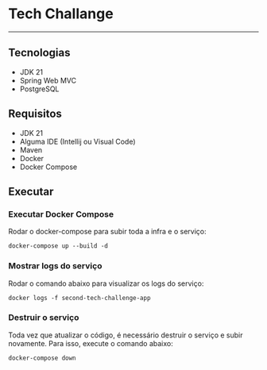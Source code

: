 # Tech Challange

---

## Tecnologias

* JDK 21
* Spring Web MVC
* PostgreSQL

## Requisitos

* JDK 21
* Alguma IDE (Intellij ou Visual Code)
* Maven
* Docker
* Docker Compose

## Executar

### Executar Docker Compose
Rodar o docker-compose para subir toda a infra e o serviço:
```
docker-compose up --build -d
```

### Mostrar logs do serviço
Rodar o comando abaixo para visualizar os logs do serviço:
```
docker logs -f second-tech-challenge-app
```

### Destruir o serviço
Toda vez que atualizar o código, é necessário destruir o serviço e subir novamente. Para isso, execute o comando abaixo:
```
docker-compose down
```
